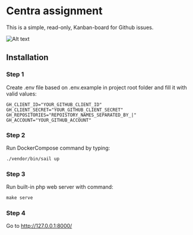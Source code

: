 # Centra assignment

This is a simple, read-only, Kanban-board for Github issues.

![Alt text](docs/img/project.png?raw=true "App image")

## Installation

### Step 1

Create .env file based on .env.example in project root folder and fill it with valid values:
```dotenv
GH_CLIENT_ID="YOUR_GITHUB_CLIENT_ID"
GH_CLIENT_SECRET="YOUR_GITHUB_CLIENT_SECRET"
GH_REPOSITORIES="REPOISTORY_NAMES_SEPARATED_BY_|"
GH_ACCOUNT="YOUR_GITHUB_ACCOUNT"

```
### Step 2
Run DockerCompose command by typing:
```makefile
./vendor/bin/sail up
```

### Step 3
Run built-in php web server with command:
```makefile
make serve
```

### Step 4
Go to http://127.0.0.1:8000/ 

